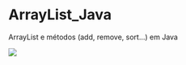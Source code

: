 # ArrayList_Java
ArrayList e métodos (add, remove, sort...) em Java

![](https://digaotutoriais.files.wordpress.com/2016/04/sem-tc3adtulo.jpg?w=442&h=206)
